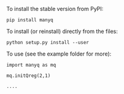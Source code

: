 To install the stable version from PyPI:
```
pip install manyq
```


To install (or reinstall) directly from the files: 
```
python setup.py install --user
```


To use (see the example folder for more):
```
import manyq as mq

mq.initQreg(2,1)

....

```
